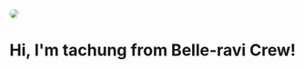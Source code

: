 <img src="https://github.com/tachung2/tachung2/assets/40621278/f132879a-87ac-4d41-9746-4de52c73b58c" style="border-radius: 20px;">
<h1>Hi, I'm tachung from Belle-ravi Crew!</h1>
